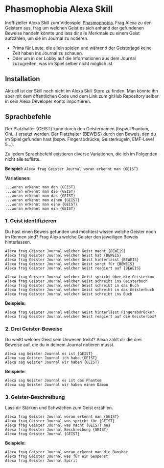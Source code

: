 # Phasmophobia Alexa Skill

Inoffizieller Alexa Skill zum Videospiel [Phasmophobia](https://store.steampowered.com/app/739630/Phasmophobia/). Frag Alexa zu den Geistern aus, frag um welchen Geist es sich anhand der gefundenen Beweise handeln könnte und lass dir alle Merkmale zu einem Geist aufzählen, um sie im Journal zu notieren.

- Prima für Leute, die allein spielen und während der Geisterjagd keine Zeit haben ins Journal zu schauen.
- Oder um in der Lobby auf die Informationen aus dem Journal zuzugreifen, was im Spiel selber nicht möglich ist. 

## Installation

Aktuell ist der Skill noch nicht im Alexa Skill Store zu finden.
Man könnte ihn aber mit dem öffentlichen Code und dem Link zum gitHub Repository selber in sein Alexa Developer Konto importieren.

## Sprachbefehle

Der Platzhalter {GEIST} kann durch den Geisternamen (bspw. Phantom, Oni...) ersetzt werden. Der Platzhalter {BEWEIS} durch den Beweis, den du im Spiel gefunden hast (bspw. Fingerabdrücke, Geisterkugeln, EMF-Level 5...).

Zu jedem Sprachbefehl existieren diverse Variationen, die ich im Folgenden nicht alle aufliste.

**Beispiel:** `Alexa frag Geister Journal woran erkennt man {GEIST}`

**Variationen:**

```
...woran erkennt man den {GEIST}
...woran erkennt man die {GEIST}
...woran erkennt man das {GEIST}
...woran erkennt man einen {GEIST}
...woran erkennt man eine {GEIST}
...woran erkennt man ein {GEIST}
```

### 1. Geist identifizieren

Du hast einen Beweis gefunden und möchtest wissen welche Geister noch im Rennen sind? Frag Alexa welche Geister den jeweiligen Beweis hinterlassen.

```
Alexa frag Geister Journal welcher Geist macht {BEWEIS}
Alexa frag Geister Journal welcher Geist hat {BEWEIS}
Alexa frag Geister Journal welcher Geist hinterlässt {BEWEIS}
Alexa frag Geister Journal welcher Geist sorgt für {BEWEIS}
Alexa frag Geister Journal welcher Geist reagiert auf {BEWEIS}

Alexa frag Geister Journal welcher Geist spricht über die Geisterbox
Alexa frag Geister Journal welcher Geist schreibt ins Geisterbuch
Alexa frag Geister Journal welcher Geist schreibt in das Buch
Alexa frag Geister Journal welcher Geist schreibt in das Geisterbuch
Alexa frag Geister Journal welcher Geist schreibt ins Buch
```

**Beispiele:**

```
Alexa frag Geister Journal welcher Geist hinterlässt Fingerabdrücke?
Alexa frag Geister Journal welcher Geist reagiert auf die Geisterbox?
```

### 2. Drei Geister-Beweise

Du weißt welcher Geist sein Unwesen treibt? Alexa zählt dir die drei Beweise auf, die du in deinem Journal notieren musst.
```
Alexa sag Geister Journal es ist {GEIST}
Alexa sag Geister Journal ich habe {GEIST}
Alexa sag Geister Journal wir haben {GEIST}
```

**Beispiele:**

```
Alexa sag Geister Journal es ist das Phantom
Alexa sag Geister Journal wir haben einen Dämon
```

### 3. Geister-Beschreibung

Lass dir Stärken und Schwächen zum Geist erzählen.

```
Alexa frag Geister Journal woran erkennt man {GEIST}
Alexa frag Geister Journal was spricht für {GEIST}
Alexa frag Geister Journal was macht {GEIST} aus
Alexa frag Geister Journal Beschreibung {GEIST}
Alexa frag Geister Journal {GEIST}
```

**Beispiele:**

```
Alexa frag Geister Journal woran erkennt man die Banshee
Alexa frag Geister Journal was für ein Gespenst
Alexa frag Geister Journal Spirit
```
